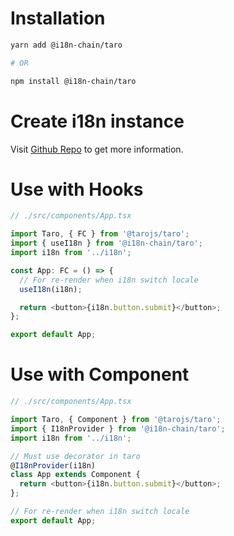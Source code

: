 # Installation
```bash
yarn add @i18n-chain/taro

# OR

npm install @i18n-chain/taro
```

# Create i18n instance
Visit [Github Repo](https://github.com/fwh1990/i18n-chain) to get more information.

# Use with Hooks

```typescript jsx
// ./src/components/App.tsx

import Taro, { FC } from '@tarojs/taro';
import { useI18n } from '@i18n-chain/taro';
import i18n from '../i18n';

const App: FC = () => {
  // For re-render when i18n switch locale
  useI18n(i18n);

  return <button>{i18n.button.submit}</button>;
};

export default App;
```

# Use with Component

```typescript jsx
// ./src/components/App.tsx

import Taro, { Component } from '@tarojs/taro';
import { I18nProvider } from '@i18n-chain/taro';
import i18n from '../i18n';

// Must use decorator in taro
@I18nProvider(i18n)
class App extends Component {
  return <button>{i18n.button.submit}</button>;
};

// For re-render when i18n switch locale
export default App;
```
